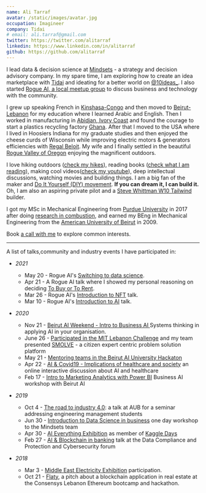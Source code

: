 ```yaml
---
name: Ali Tarraf
avatar: /static/images/avatar.jpg
occupation: Imagineer
company: Tidai
# email: ali.tarraf@gmail.com
twitter: https://twitter.com/alitarraf
linkedin: https://www.linkedin.com/in/alitarraf
github: https://github.com/alitarraf
---
```


<span className="fas fa-suitcase"></span>
I lead data & decision science at [Mindsets](http://www.mindsetsadvisors.com) - a strategy and decision advisory company. In my spare time, I am exploring how to create an idea marketplace with [Tidai](https://www.ali-tarraf.com/post/2020-11-1-tidai/) and ideating for a better world on [@10ideas\_](http://www.twitter.com/10ideas_). I also started [Rogue AI, a local meetup group](https://www.meetup.com/rogue-ai/) to discuss business and technology with the community.

<i className ="fas fa-globe-africa"></i>
I grew up speaking French in [Kinshasa-Congo](https://en.wikipedia.org/wiki/Kinshasa) and then moved to [Beirut-Lebanon](https://en.wikipedia.org/wiki/Beirut) for my education where I learned Arabic and English. Then I worked in manufacturing in [Abidjan, Ivory Coast](https://en.wikipedia.org/wiki/Abidjan) and found the courage to start a plastics recycling factory [Ghana](https://en.wikipedia.org/wiki/Ghana). After that I moved to the USA where I lived in Hoosiers Indiana for my graduate studies and then enjoyed the cheese curds of Wisconsin while improving electric motors & generators efficiencies with [Regal Beloit](https://en.wikipedia.org/wiki/Regal_Beloit). My wife and I finally settled in the beautiful [Rogue Valley of Oregon](https://en.wikipedia.org/wiki/Rogue_Valley) enjoying the magnificent outdoors.

<i className ="fas fa-heart"></i>
I love hiking outdoors ([check my hikes](https://www.alltrails.com/members/ali-tarraf)), reading books ([check what I am reading](https://www.goodreads.com/user/show/3865553-ali-tarraf)), making cool videos([check my youtube](https://www.youtube.com/c/AliTarraf/videos)), deep intellectual discussions, watching movies and building things. I am a big fan of the maker and [Do It Yourself (DIY) movement](https://en.wikipedia.org/wiki/Do_it_yourself). **If you can dream it, I can build it.** Oh, I am also an aspiring private pilot and a [Steve Whittman W10 Tailwind](https://en.wikipedia.org/wiki/Wittman_Tailwind) builder.

<i className="fas fa-graduation-cap"></i>
I got my MSc in Mechanical Engineering from [Purdue University](https://purdue.edu) in 2017 after doing [research in combustion](https://www.ali-tarraf.com/post/projects/2018-07-02-experiments-in-combustion/), and earned my BEng in Mechanical Engineering from the [American University of Beirut](https://aub.edu.lb) in 2009.

<i className ="fas fa-file-alt"></i>
Book [a call with me](https://cal.com/alitarraf/30min) to explore common interests.

---

A list of talks,community and industry events I have participated in:

- _2021_

  - May 20 - Rogue AI's [Switching to data science](https://www.ali-tarraf.com/post/2021-05-20-switching-to-data-science/).
  - Apr 21 - A Rogue AI talk where I showed my personal reasoning on deciding [To Buy or To Rent](https://www.ali-tarraf.com/post/2021-04-21-to-buy-or-to-rent/).
  - Mar 26 - Rogue AI's [Introduction to NFT](https://www.ali-tarraf.com/post/2021-03-26-introduction-to-nft/) talk.
  - Mar 10 - Rogue AI's [Introduction to AI](https://www.ali-tarraf.com/post/2021-03-10-introduction-to-ai/) talk.

- _2020_

  - Nov 21 - [Beirut AI Weekend - Intro to Business AI ](https://docs.google.com/presentation/d/1L4mblQ3hCzh1VIE35i0Sx7NNR1u80DLukOQ2WFef8PM/edit?usp=sharing) Systems thinking in applying AI in your organisation.
  - June 26 - [Participated in the MIT Lebanon Challenge](https://lebanonchallenge.mit.edu/) and my team presented [SMOLVE](https://docs.google.com/presentation/d/1q9LkW6bPT-vgVGt3Qh1sNZpGfRD2EDFuZMhHqhaJt_I/edit?usp=sharing) - a citizen expert centric problem solution platform
  - May 21 - [Mentoring teams in the Beirut AI University Hackaton](https://www.linkedin.com/posts/beirutai_university-hackathon-lebanonneedsyou-activity-6675813151755268096-9m_N)
  - Apr 22 - [AI & Covid19 - Implications of healthcare and society](https://www.ali-tarraf.com/impress/aicovid.html) an online interactive discussion about AI and healthcare
  - Feb 17 - [Intro to Marketing Analytics with Power BI](https://github.com/BeirutAI/intro-to-marketing-analytics) Business AI workshop with Beirut AI

- _2019_

  - Oct 4 - [The road to industry 4.0](https://docs.google.com/presentation/d/1yMU31EkOYlBRUsdjOS7r3SKZYJi5-d75ABaS2fmvfH8/edit?usp=sharing): a talk at AUB for a seminar addressing engineering management students
  - Jun 30 - [Introduction to Data Science in business](https://github.com/alitarraf/Data-Science-Training) one day workshop to the Mindsets team
  - Apr 30 - [AI Everything Exhibition](https://ai-everything.com/) as member of [Kaggle Days](https://kaggledays.com/)
  - Feb 27 - [AI & Blockchain in banking](https://docs.google.com/presentation/d/1e5UtfKQAe-Lw8nIXQsh9TRy-ZP4JOtTIKiYC5Xp1QYQ/edit?usp=sharing) talk at the Data Compliance and Protection and Cybersecurity forum

- _2018_
  - Mar 3 - [Middle East Electricity Exhibition](https://www.middleeastelectricity.com/en/home.html) participation.
  - Oct 21 - [Flaty](https://docs.google.com/presentation/d/19fpcUr-UGnmk0kiXZzQ45sE1f0BAYSwr8DRdTNNcBu4/edit?usp=sharing), a pitch about a blockchain application in real estate at the Consensys Lebanon Ethereum bootcamp and hackathon.
